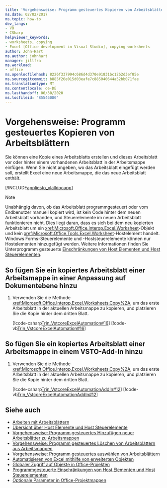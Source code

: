 ```yaml
---
title: 'Vorgehensweise: Programm gesteuertes Kopieren von Arbeitsblättern'
ms.date: 02/02/2017
ms.topic: how-to
dev_langs:
- VB
- CSharp
helpviewer_keywords:
- worksheets, copying
- Excel [Office development in Visual Studio], copying worksheets
author: John-Hart
ms.author: johnhart
manager: jillfra
ms.workload:
- office
ms.openlocfilehash: 8226f337994c686d4d370e91831bc1262d3ef85e
ms.sourcegitcommit: b885f26e015d03eafe7c885040644a52bb071fae
ms.translationtype: MT
ms.contentlocale: de-DE
ms.lasthandoff: 06/30/2020
ms.locfileid: "85546080"
---
```

# <a name="how-to-programmatically-copy-worksheets"></a>Vorgehensweise: Programm gesteuertes Kopieren von Arbeitsblättern
  Sie können eine Kopie eines Arbeitsblatts erstellen und dieses Arbeitsblatt vor oder hinter einem vorhandenen Arbeitsblatt in der Arbeitsmappe einfügen. Wenn Sie nicht angeben, wo das Arbeitsblatt eingefügt werden soll, erstellt Excel eine neue Arbeitsmappe, die das neue Arbeitsblatt enthält.

 [!INCLUDE[appliesto_xlalldocapp](../vsto/includes/appliesto-xlalldocapp-md.md)]

> [!NOTE]
> Unabhängig davon, ob das Arbeitsblatt programmgesteuert oder vom Endbenutzer manuell kopiert wird, ist kein Code hinter dem neuen Arbeitsblatt vorhanden, und Steuerelemente im neuen Arbeitsblatt funktionieren nicht. Dies liegt daran, dass es sich bei dem neu kopierten Arbeitsblatt um ein <xref:Microsoft.Office.Interop.Excel.Worksheet>-Objekt und kein <xref:Microsoft.Office.Tools.Excel.Worksheet>-Hostelement handelt. Windows Forms-Steuerelemente und -Hoststeuerelemente können nur Hostelementen hinzugefügt werden. Weitere Informationen finden Sie Unterprogramm gesteuerte [Einschränkungen von Host Elementen und Host Steuerelementen](../vsto/programmatic-limitations-of-host-items-and-host-controls.md).

## <a name="to-add-a-copied-worksheet-to-a-workbook-in-a-document-level-customization"></a>So fügen Sie ein kopiertes Arbeitsblatt einer Arbeitsmappe in einer Anpassung auf Dokumentebene hinzu

1. Verwenden Sie die Methode <xref:Microsoft.Office.Interop.Excel.Worksheets.Copy%2A>, um das erste Arbeitsblatt in der aktuellen Arbeitsmappe zu kopieren, und platzieren Sie die Kopie hinter dem dritten Blatt.

     [!code-csharp[Trin_VstcoreExcelAutomation#16](../vsto/codesnippet/CSharp/Trin_VstcoreExcelAutomationCS/Sheet1.cs#16)]
     [!code-vb[Trin_VstcoreExcelAutomation#16](../vsto/codesnippet/VisualBasic/Trin_VstcoreExcelAutomation/Sheet1.vb#16)]

## <a name="to-add-a-copied-worksheet-to-a-workbook-in-a-vsto-add-in"></a>So fügen Sie ein kopiertes Arbeitsblatt einer Arbeitsmappe in einem VSTO-Add-In hinzu

1. Verwenden Sie die Methode <xref:Microsoft.Office.Interop.Excel.Worksheets.Copy%2A>, um das erste Arbeitsblatt in der aktuellen Arbeitsmappe zu kopieren, und platzieren Sie die Kopie hinter dem dritten Blatt.

     [!code-csharp[Trin_VstcoreExcelAutomationAddIn#12](../vsto/codesnippet/CSharp/trin_vstcoreexcelautomationaddin/ThisAddIn.cs#12)]
     [!code-vb[Trin_VstcoreExcelAutomationAddIn#12](../vsto/codesnippet/VisualBasic/trin_vstcoreexcelautomationaddin/ThisAddIn.vb#12)]

## <a name="see-also"></a>Siehe auch
- [Arbeiten mit Arbeitsblättern](../vsto/working-with-worksheets.md)
- [Übersicht über Host Elemente und Host Steuerelemente](../vsto/host-items-and-host-controls-overview.md)
- [Vorgehensweise: Programm gesteuertes Hinzufügen neuer Arbeitsblätter zu Arbeitsmappen](../vsto/how-to-programmatically-add-new-worksheets-to-workbooks.md)
- [Vorgehensweise: Programm gesteuertes Löschen von Arbeitsblättern aus Arbeitsmappen](../vsto/how-to-programmatically-delete-worksheets-from-workbooks.md)
- [Vorgehensweise: Programm gesteuertes auswählen von Arbeitsblättern](../vsto/how-to-programmatically-select-worksheets.md)
- [Automatisieren von Excel mithilfe von erweiterten Objekten](../vsto/automating-excel-by-using-extended-objects.md)
- [Globaler Zugriff auf Objekte in Office-Projekten](../vsto/global-access-to-objects-in-office-projects.md)
- [Programmgesteuerte Einschränkungen von Host Elementen und Host Steuerelementen](../vsto/programmatic-limitations-of-host-items-and-host-controls.md)
- [Optionale Parameter in Office-Projektmappen](../vsto/optional-parameters-in-office-solutions.md)
